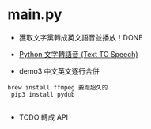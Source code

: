 # main.py

- 獲取文字黨轉成英文語音並播放！DONE

- [Python 文字轉語音 (Text TO Speech)](https://yanwei-liu.medium.com/python%E6%96%87%E5%AD%97%E8%BD%89%E8%AA%9E%E9%9F%B3-text-to-speech-f16609f80df9)
- demo3 中文英文逐行合併

```
brew install ffmpeg 要跑超久的
 pip3 install pydub


```

- TODO 轉成 API

